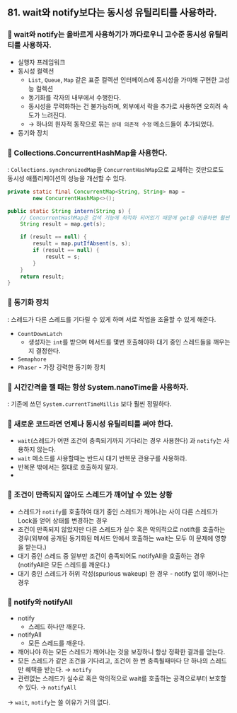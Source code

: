 ## 81. wait와 notify보다는 동시성 유틸리티를 사용하라.

### 🧭 wait와 notify는 올바르게 사용하기가 까다로우니 고수준 동시성 유틸리티를 사용하자.

- 실행자 프레임워크
- 동시성 컬렉션
  - `List`, `Queue`, `Map` 같은 표준 컬렉션 인터페이스에 동시성을 가미해 구현한 고성능 컬렉션
  - 동기화를 각자의 내부에서 수행한다.
  - 동시성을 무력화하는 건 불가능하며, 외부에서 락을 추가로 사용하면 오히려 속도가 느려진다.
  - → 하나의 원자적 동작으로 묶는 `상태 의존적 수정` 메소드들이 추가되었다.
- 동기화 장치

### 🧭 Collections.ConcurrentHashMap을 사용한다.

: `Collections.synchronizedMap`을 `ConcurrentHashMap`으로 교체하는 것만으로도 동시성 애플리케이션의 성능을 개선할 수 있다.

```java
private static final ConcurrentMap<String, String> map =
        new ConcurrentHashMap<>();

public static String intern(String s) {
    // ConcurrentHashMap은 검색 기능에 최적화 되어있기 때문에 get을 이용하면 훨씬 빠르다.
    String result = map.get(s);

    if (result == null) {
        result = map.putIfAbsent(s, s);
        if (result == null) {
            result = s;
        }
    }
    return result;
}
```

### 🧭 동기화 장치

: 스레드가 다른 스레드를 기다릴 수 있게 하며 서로 작업을 조율할 수 있게 해준다.

- `CountDownLatch`
  - 생성자는 `int`를 받으며 메서드를 몇번 호출해야하 대기 중인 스레드들을 깨우는지 결정한다.
- `Semaphore`
- `Phaser` - 가장 강력한 동기화 장치

### 🧭 시간간격을 잴 때는 항상 System.nanoTime을 사용하자.

: 기존에 쓰던 `System.currentTimeMillis` 보다 훨씬 정밀하다.

### 🧭 새로운 코드라면 언제나 동시성 유틸리티를 써야 한다.

- `wait`(스레드가 어떤 조건이 충족되기까지 기다리는 경우 사용한다) 과 `notify`는 사용하지 않는다.
- `wait` 메소드를 사용할때는 반드시 대기 반복문 관용구를 사용하라.
- 반복문 밖에서는 절대로 호출하지 말자.
-

### 🧭 조건이 만족되지 않아도 스레드가 깨어날 수 있는 상황

- 스레드가 `notify`를 호출하여 대기 중인 스레드가 깨어나는 사이 다른 스레드가 Lock을 얻어 상태를 변경하는 경우
- 조건이 만족되지 않았지만 다른 스레드가 실수 혹은 악의적으로 notift를 호출하는 경우(외부에 공개된 동기화된 메서드 안에서 호출하는 wait는 모두 이 문제에 영향을 받는다.)
- 대기 중인 스레드 중 일부만 조건이 충족되어도 notifyAll을 호출하는 경우(notifyAll은 모든 스레드를 깨운다.)
- 대기 중인 스레드가 허위 각성(spurious wakeup) 한 경우 - notify 없이 깨어나는 경우

### 🧭 notify와 notifyAll

- notify
  - 스레드 하나만 깨운다.
- notifyAll
  - 모든 스레드를 깨운다.
- 깨어나야 하는 모든 스레드가 깨어나는 것을 보장하니 항상 정확한 결과를 얻는다.
- 모든 스레드가 같은 조건을 기다리고, 조건이 한 번 충족될때마다 단 하나의 스레드만 혜택을 받는다. → `notify`
- 관련없는 스레드가 실수로 혹은 악의적으로 wait를 호출하는 공격으로부터 보호할 수 있다. → `notifyAll`

→ `wait`, `notify`는 쓸 이유가 거의 없다.